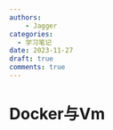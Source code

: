 ```yaml
---
authors: 
    - Jagger
categories:
  - 学习笔记
date: 2023-11-27 
draft: true
comments: true
---
```


# Docker与Vm
<!-- more -->
